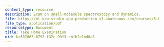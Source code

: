 ```yaml
---
content_type: resource
description: Exam on small-molecule spectroscopy and dynamics.
file: https://ol-ocw-studio-app-production.s3.amazonaws.com/courses/5-80-small-molecule-spectroscopy-and-dynamics-fall-2008/ba5076636792f32e99f3ebfb2e1bd0a6_examf_1978.pdf
file_type: application/pdf
resourcetype: Document
title: Take Home Examination
uid: ba507663-6792-f32e-99f3-ebfb2e1bd0a6
---
```

